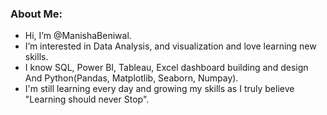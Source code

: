 ### About Me:
- Hi, I’m @ManishaBeniwal.
- I’m interested in  Data Analysis, and visualization and love learning new skills.
- I know SQL, Power BI, Tableau, Excel dashboard building and design And Python(Pandas, Matplotlib, Seaborn, Numpay).
- I'm still learning every day and growing my skills as I truly believe  "Learning should never Stop".


